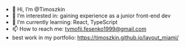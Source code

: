 - 👋 Hi, I’m @Timoszkin
- 👀 I’m interested in: gaining experience as a junior front-end dev 
- 🌱 I’m currently learning: React, TypeScript
- 📫 How to reach me: tymofii.fesenko1999@gmail.com
- best work in my portfolio: https://timoszkin.github.io/layout_miami/
